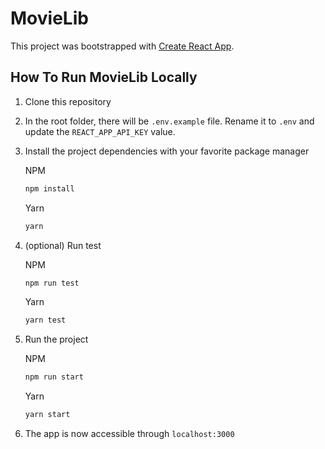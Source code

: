 # MovieLib

This project was bootstrapped with [Create React App](https://github.com/facebook/create-react-app).

## How To Run MovieLib Locally

1. Clone this repository
2. In the root folder, there will be `.env.example` file. Rename it to `.env` and update the `REACT_APP_API_KEY` value.
3. Install the project dependencies with your favorite package manager

   NPM

   ```sh
   npm install
   ```

   Yarn

   ```sh
   yarn
   ```

4. (optional) Run test

   NPM

   ```sh
   npm run test
   ```

   Yarn

   ```sh
   yarn test
   ```

5. Run the project

   NPM

   ```sh
   npm run start
   ```

   Yarn

   ```sh
   yarn start
   ```

6. The app is now accessible through `localhost:3000`
